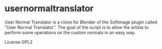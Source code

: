 # usernormaltranslator
User Normal Translator is a clone for Blender of the Softimage plugin called "User Normal Translator". The goal of the script is to allow the artists to perform some operations on the custom normals in an easy way.

License GPL2
